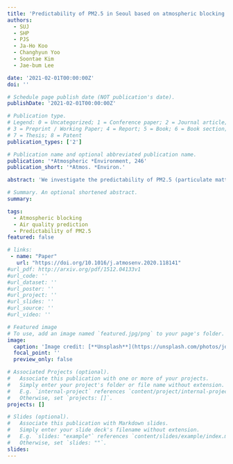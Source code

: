 ```yaml
---
title: 'Predictability of PM2.5 in Seoul based on atmospheric blocking forecasts using the NCEP global forecast system'
authors:
  - SUJ
  - SHP
  - PJS
  - Ja-Ho Koo
  - Changhyun Yoo
  - Soontae Kim
  - Jae-bum Lee

date: '2021-02-01T00:00:00Z'
doi: ''

# Schedule page publish date (NOT publication's date).
publishDate: '2021-02-01T00:00:00Z'

# Publication type.
# Legend: 0 = Uncategorized; 1 = Conference paper; 2 = Journal article;
# 3 = Preprint / Working Paper; 4 = Report; 5 = Book; 6 = Book section;
# 7 = Thesis; 8 = Patent
publication_types: ['2']

# Publication name and optional abbreviated publication name.
publication: '*Atmospheric *Environment, 246'
publication_short: '*Atmos. *Environ.'

abstract: 'We investigate the predictability of PM2.5 (particulate matter with diameters 2.5 μm) concentration in Seoul using atmospheric blocking forecasts during four winter seasons (December, January, and February) of 2015–2019. Atmospheric blocking is predicted using the National Centers for Environmental Prediction (NCEP) Global Forecast System (GFS), and PM2.5 concentration in Seoul of the same period are obtained from the surface measurements of the National Institute of Environmental Research (NIER). We define blocking indices using two methods: the anomaly method and the gradient method. Correlation analysis establishes the relationship between the blocking and PM2.5 concentrations in Seoul. The result based on the anomaly method exhibits strong positive and negative correlation coefficients respectively over the East Sea and Japan and the vicinity of Lake Baikal. The correlation coefficient from the blocking index of the gradient method reveals a similar pattern, and the maximum values are found within the longitude range of 130–150°E Building on the relationship between PM2.5 in Seoul and the blocking index, we perform PM2.5 prediction using the GFS forecast of the atmospheric blocking index. The prediction shows reliable performance at least up to a five-day forecast. This atmospheric blocking based dynamical and statistical PM2.5 prediction can be a useful tool for mid-range PM2.5 forecast.'

# Summary. An optional shortened abstract.
summary: 

tags:
  - Atmospheric blocking
  - Air quality prediction
  - Predictability of PM2.5
featured: false

# links:
 - name: "Paper"
   url: "https://doi.org/10.1016/j.atmosenv.2020.118141"
#url_pdf: http://arxiv.org/pdf/1512.04133v1
#url_code: ''
#url_dataset: ''
#url_poster: ''
#url_project: ''
#url_slides: ''
#url_source: ''
#url_video: ''

# Featured image
# To use, add an image named `featured.jpg/png` to your page's folder.
image:
  caption: 'Image credit: [**Unsplash**](https://unsplash.com/photos/jdD8gXaTZsc)'
  focal_point: ''
  preview_only: false

# Associated Projects (optional).
#   Associate this publication with one or more of your projects.
#   Simply enter your project's folder or file name without extension.
#   E.g. `internal-project` references `content/project/internal-project/index.md`.
#   Otherwise, set `projects: []`.
projects: []

# Slides (optional).
#   Associate this publication with Markdown slides.
#   Simply enter your slide deck's filename without extension.
#   E.g. `slides: "example"` references `content/slides/example/index.md`.
#   Otherwise, set `slides: ""`.
slides:
---
```

